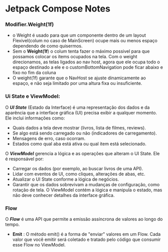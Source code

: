 # Jetpack Compose Notes

### Modifier.Weight(1f)

- o Weight é usado para que um componente dentro de um layout Flexivel(colum no caso de MainScreen)
  ocupe mais ou menos espaço dependendo de como quisermos.
- Sem o **Weight(1f**) o colum tenta fazer o máximo possivel para que possamos colocar os items
  ocupados na tela. Com o weight direcionamos, as telas ligados ao nav host, agora que ele ocupa
  todo o espaço destinado a ele e o customBottomNavigation pode ficar abaixo e fixo no fim da coluna
- O weight(1f) garante que o NavHost se ajuste dinamicamente ao espaço, e não seja limitado por uma
  altura fixa ou insuficiente.

### Ui State e ViewModel:

O **_UI State_** (Estado da Interface) é uma representação dos dados e da aparência que a interface
gráfica (UI) precisa exibir a qualquer momento. Ele inclui informações como:

- Quais dados a tela deve mostrar (livros, lista de filmes, reviews).
- Se algo está sendo carregado ou não (indicadores de carregamento).
- Mensagens de erro, caso ocorram.
- Estados como qual aba está ativa ou qual item está selecionado.

O **_ViewModel_** gerencia a lógica e as operações que alteram o UI State. Ele é responsável por:

- Carregar os dados (por exemplo, ao buscar livros de uma API).
- Lidar com eventos de UI, como cliques, alterações de abas, etc.
- Atualizar o UI State conforme a lógica de negócios.
- Garantir que os dados sobrevivam a mudanças de configuração, como rotação de tela.
  O ViewModel contém a lógica e manipula o estado, mas não deve conhecer detalhes da interface
  gráfica.

### Flow

O **_Flow_** é uma API que permite a emissão assíncrona de valores ao longo do tempo.

- **Emit** : O método emit() é a forma de "enviar" valores em um Flow. Cada valor que você emitir
  será coletado e tratado pelo código que consumir esse Flow no ViewModel.